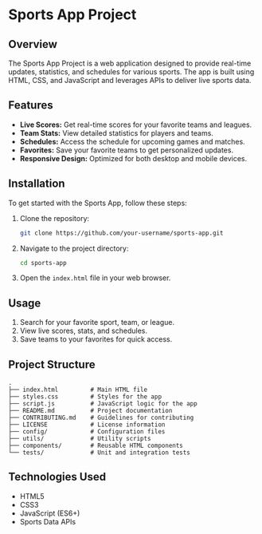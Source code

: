 
# Sports App Project

## Overview
The Sports App Project is a web application designed to provide real-time updates, statistics, and schedules for various sports. The app is built using HTML, CSS, and JavaScript and leverages APIs to deliver live sports data.

## Features

- **Live Scores:** Get real-time scores for your favorite teams and leagues.
- **Team Stats:** View detailed statistics for players and teams.
- **Schedules:** Access the schedule for upcoming games and matches.
- **Favorites:** Save your favorite teams to get personalized updates.
- **Responsive Design:** Optimized for both desktop and mobile devices.

## Installation

To get started with the Sports App, follow these steps:

1. Clone the repository:
   ```bash
   git clone https://github.com/your-username/sports-app.git
   ```

2. Navigate to the project directory:
   ```bash
   cd sports-app
   ```

3. Open the `index.html` file in your web browser.

## Usage

1. Search for your favorite sport, team, or league.
2. View live scores, stats, and schedules.
3. Save teams to your favorites for quick access.

## Project Structure

```
.
├── index.html         # Main HTML file
├── styles.css         # Styles for the app
├── script.js          # JavaScript logic for the app
├── README.md          # Project documentation
├── CONTRIBUTING.md    # Guidelines for contributing
├── LICENSE            # License information
├── config/            # Configuration files
├── utils/             # Utility scripts
├── components/        # Reusable HTML components
└── tests/             # Unit and integration tests
```

## Technologies Used

- HTML5
- CSS3
- JavaScript (ES6+)
- Sports Data APIs






